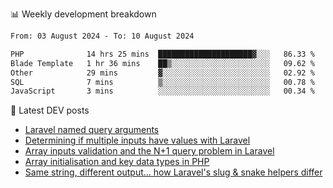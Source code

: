 📊 Weekly development breakdown
<!--START_SECTION:waka-->

```txt
From: 03 August 2024 - To: 10 August 2024

PHP              14 hrs 25 mins  █████████████████████▓░░░   86.33 %
Blade Template   1 hr 36 mins    ██▒░░░░░░░░░░░░░░░░░░░░░░   09.62 %
Other            29 mins         ▓░░░░░░░░░░░░░░░░░░░░░░░░   02.92 %
SQL              7 mins          ▒░░░░░░░░░░░░░░░░░░░░░░░░   00.78 %
JavaScript       3 mins          ░░░░░░░░░░░░░░░░░░░░░░░░░   00.34 %
```

<!--END_SECTION:waka-->

📕 Latest DEV posts
<!-- BLOG-POST-LIST:START -->
- [Laravel named query arguments](https://dev.to/michaelvickersuk/laravel-named-query-arguments-28kd)
- [Determining if multiple inputs have values with Laravel](https://dev.to/michaelvickersuk/determining-if-multiple-inputs-have-values-with-laravel-km6)
- [Array inputs validation and the N+1 query problem in Laravel](https://dev.to/michaelvickersuk/array-inputs-validation-and-the-n1-query-problem-in-laravel-2agb)
- [Array initialisation and key data types in PHP](https://dev.to/michaelvickersuk/array-initialisation-and-key-data-types-in-php-1e5b)
- [Same string, different output... how Laravel&#39;s slug &amp; snake helpers differ](https://dev.to/michaelvickersuk/same-string-different-output-how-laravels-slug-snake-helpers-differ-1ccj)
<!-- BLOG-POST-LIST:END -->
